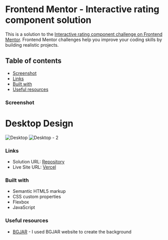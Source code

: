 # Frontend Mentor - Interactive rating component solution

This is a solution to the [Interactive rating component challenge on Frontend Mentor](https://www.frontendmentor.io/challenges/interactive-rating-component-koxpeBUmI). Frontend Mentor challenges help you improve your coding skills by building realistic projects.

## Table of contents

-   [Screenshot](#screenshot)
-   [Links](#links)
-   [Built with](#built-with)
-   [Useful resources](#useful-resources)

### Screenshot

# Desktop Design
![Desktop](https://github.com/n-kyu/frontendmentor-challenge/assets/112785244/ff6d8ae5-17ea-4b54-bfdb-d2cc0d2a86e1)
![Desktop - 2](https://github.com/n-kyu/frontendmentor-challenge/assets/112785244/b8a05f3c-e8aa-428b-a2a2-63a482c8d202)

### Links

-   Solution URL: [Repository](https://github.com/n-kyu/frontendmentor-challenge/tree/main/interactive-rating-component-main)
-   Live Site URL: [Vercel](https://frontendmentor-challenge-m6nc.vercel.app/)

### Built with

-   Semantic HTML5 markup
-   CSS custom properties
-   Flexbox
-   JavaScript

### Useful resources

-   [BGJAR](https://bgjar.com/) - I used BGJAR website to create the background
